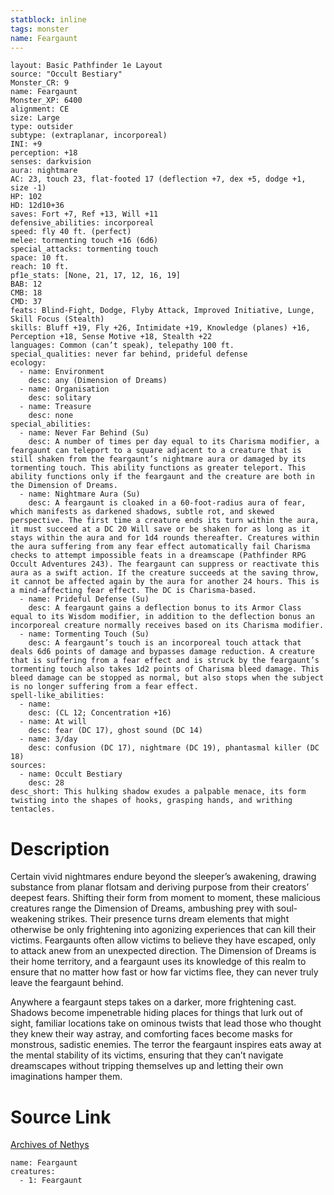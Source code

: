 ```yaml
---
statblock: inline
tags: monster
name: Feargaunt
---
```

```statblock
layout: Basic Pathfinder 1e Layout
source: "Occult Bestiary"
Monster_CR: 9
name: Feargaunt
Monster_XP: 6400
alignment: CE
size: Large
type: outsider
subtype: (extraplanar, incorporeal)
INI: +9
perception: +18
senses: darkvision
aura: nightmare
AC: 23, touch 23, flat-footed 17 (deflection +7, dex +5, dodge +1, size -1)
HP: 102
HD: 12d10+36
saves: Fort +7, Ref +13, Will +11
defensive_abilities: incorporeal
speed: fly 40 ft. (perfect)
melee: tormenting touch +16 (6d6)
special_attacks: tormenting touch
space: 10 ft.
reach: 10 ft.
pf1e_stats: [None, 21, 17, 12, 16, 19]
BAB: 12
CMB: 18
CMD: 37
feats: Blind-Fight, Dodge, Flyby Attack, Improved Initiative, Lunge, Skill Focus (Stealth)
skills: Bluff +19, Fly +26, Intimidate +19, Knowledge (planes) +16, Perception +18, Sense Motive +18, Stealth +22
languages: Common (can’t speak), telepathy 100 ft.
special_qualities: never far behind, prideful defense
ecology:
  - name: Environment
    desc: any (Dimension of Dreams)
  - name: Organisation
    desc: solitary
  - name: Treasure
    desc: none
special_abilities:
  - name: Never Far Behind (Su)
    desc: A number of times per day equal to its Charisma modifier, a feargaunt can teleport to a square adjacent to a creature that is still shaken from the feargaunt’s nightmare aura or damaged by its tormenting touch. This ability functions as greater teleport. This ability functions only if the feargaunt and the creature are both in the Dimension of Dreams.
  - name: Nightmare Aura (Su)
    desc: A feargaunt is cloaked in a 60-foot-radius aura of fear, which manifests as darkened shadows, subtle rot, and skewed perspective. The first time a creature ends its turn within the aura, it must succeed at a DC 20 Will save or be shaken for as long as it stays within the aura and for 1d4 rounds thereafter. Creatures within the aura suffering from any fear effect automatically fail Charisma checks to attempt impossible feats in a dreamscape (Pathfinder RPG Occult Adventures 243). The feargaunt can suppress or reactivate this aura as a swift action. If the creature succeeds at the saving throw, it cannot be affected again by the aura for another 24 hours. This is a mind-affecting fear effect. The DC is Charisma-based.
  - name: Prideful Defense (Su)
    desc: A feargaunt gains a deflection bonus to its Armor Class equal to its Wisdom modifier, in addition to the deflection bonus an incorporeal creature normally receives based on its Charisma modifier.
  - name: Tormenting Touch (Su)
    desc: A feargaunt’s touch is an incorporeal touch attack that deals 6d6 points of damage and bypasses damage reduction. A creature that is suffering from a fear effect and is struck by the feargaunt’s tormenting touch also takes 1d2 points of Charisma bleed damage. This bleed damage can be stopped as normal, but also stops when the subject is no longer suffering from a fear effect.
spell-like_abilities:
  - name:
    desc: (CL 12; Concentration +16)
  - name: At will
    desc: fear (DC 17), ghost sound (DC 14)
  - name: 3/day
    desc: confusion (DC 17), nightmare (DC 19), phantasmal killer (DC 18)
sources:
  - name: Occult Bestiary
    desc: 28
desc_short: This hulking shadow exudes a palpable menace, its form twisting into the shapes of hooks, grasping hands, and writhing tentacles.
```
# Description
Certain vivid nightmares endure beyond the sleeper’s awakening, drawing substance from planar flotsam and deriving purpose from their creators’ deepest fears. Shifting their form from moment to moment, these malicious creatures range the Dimension of Dreams, ambushing prey with soul-weakening strikes. Their presence turns dream elements that might otherwise be only frightening into agonizing experiences that can kill their victims. Feargaunts often allow victims to believe they have escaped, only to attack anew from an unexpected direction. The Dimension of Dreams is their home territory, and a feargaunt uses its knowledge of this realm to ensure that no matter how fast or how far victims flee, they can never truly leave the feargaunt behind.

Anywhere a feargaunt steps takes on a darker, more frightening cast. Shadows become impenetrable hiding places for things that lurk out of sight, familiar locations take on ominous twists that lead those who thought they knew their way astray, and comforting faces become masks for monstrous, sadistic enemies. The terror the feargaunt inspires eats away at the mental stability of its victims, ensuring that they can’t navigate dreamscapes without tripping themselves up and letting their own imaginations hamper them.
# Source Link
[Archives of Nethys](https://aonprd.com/MonsterDisplay.aspx?ItemName=Feargaunt)
```encounter-table
name: Feargaunt
creatures:
  - 1: Feargaunt
```
